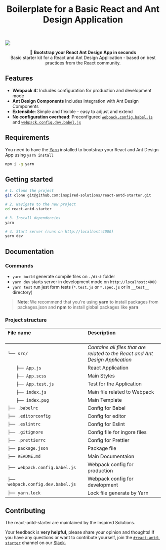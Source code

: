 <h1 align="center"><strong>Boilerplate for a Basic React and Ant Design Application</strong></h1>

<br />

![](https://tomas.piestansky.cz/static/ant-menu-hero-53d994835d83a2613df8013ae9537376-61a4d.png)

<div align="center"><strong>🚀 Bootstrap your React Ant Design App in seconds</strong></div>
<div align="center">Basic starter kit for a React and Ant Design Application - based on best practices from the React community.</div>

## Features

- **Webpack 4:** Includes configuration for production and development mode
- **Ant Design Components** Includes integration with Ant Design Components
- **Extensible**: Simple and flexible – easy to adjust and extend
- **No configuration overhead**: Preconfigured [`webpack.config.babel.js`](./webpack.config.babel.js) and [`webpack.config.dev.babel.js`](./webpack.config.dev.babel.js)

## Requirements

You need to have the [Yarn](https://github.com/graphql-cli/graphql-cli) installed to bootstrap your React and Ant Design App using `yarn install`
```sh
npm i -g yarn
```

## Getting started

```sh
# 1. Clone the project
git clone git@github.com:inspired-solutions/react-antd-starter.git

# 2. Navigate to the new project
cd react-antd-starter

# 3. Install dependencies
yarn

# 4. Start server (runs on http://localhost:4000)
yarn dev
```

## Documentation

### Commands

* `yarn build` generate compile files on `./dist` folder
* `yarn dev` starts server in development mode on `http://localhost:4000`
* `yarn test` run jest form tests (`*.test.js` or `*.spec.js` or in `__test__` directory)

> **Note**: We recommend that you're using **yarn** to install packages from packages.json and **npm** to install global packages like **yarn**

### Project structure

| File name 　　　　　　　　　　　　　　| Description 　　　　　　　　<br><br>| 
| :--  | :--         |
| `└── src/ `  | _Contains all files that are related to the React and Ant Design Application_ |\
| `　　├── App.js` | React Application |
| `　　├── App.scss` | Main Styles |
| `　　├── App.test.js` | Test for the Application |
| `　　├── index.js` | Main file related to Webpack |
| `　　├── index.pug` | Main Template |
| `├── .babelrc` | Config for Babel |
| `├── .editorconfig` | Config for editor |
| `├── .eslintrc` | Config for Eslint |
| `├── .gitignore` | Config file for ingore files |
| `├── .prettierrc` | Config for Prettier |
| `├── package.json` | Package file |
| `├── README.md` | Main Documentaion |
| `├── webpack.config.babel.js` | Webpack config for production |
| `├── webpack.config.dev.babel.js` | Webpack config for development |
| `├── yarn.lock` | Lock file generate by Yarn |

## Contributing

The react-antd-starter are maintained by the Inspired Solutions.

Your feedback is **very helpful**, please share your opinion and thoughts! If you have any questions or want to contribute yourself, join the [`#react-antd-starter`](https://insperd-solutions.slack.com/messages/react-antd-starter) channel on our [Slack](https://inspired-solutions.slack.com/).
